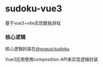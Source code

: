 # sudoku-vue3
基于vue3+vite实现数独游戏

### 核心逻辑
核心逻辑封装在[@xuguo/sudoku](https://github.com/xuguo-code/fruit/tree/master/packages/sudoku)

Vue3应用使用composition-API来实现逻辑封装
